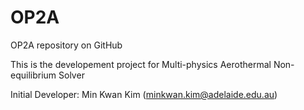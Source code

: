# OP2A
OP2A repository on GitHub

This is the developement project for Multi-physics Aerothermal Non-equilibrium Solver

Initial Developer: Min Kwan Kim (minkwan.kim@adelaide.edu.au)


